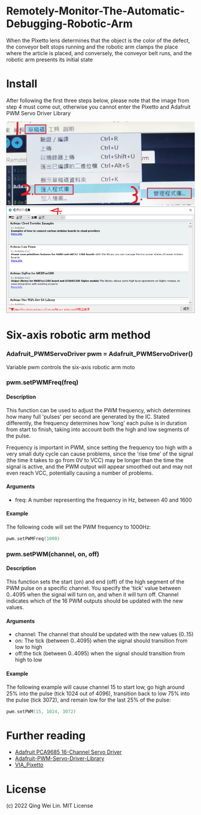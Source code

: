 # Remotely-Monitor-The-Automatic-Debugging-Robotic-Arm

When the Pixetto lens determines that the object is the color of the defect, the conveyor belt stops running and the robotic arm clamps the place where the article is placed, and conversely, the conveyor belt runs, and the robotic arm presents its initial state

# Install

After following the first three steps below, please note that the image from step 4 must come out, otherwise you cannot enter the Pixetto and Adafruit PWM Servo Driver Library

![jpg](sample_1.jpg)
![png](sample_2.png)

# Six-axis robotic arm method

### Adafruit_PWMServoDriver pwm = Adafruit_PWMServoDriver()
Variable pwm controls the six-axis robotic arm moto

### pwm.setPWMFreq(freq)
#### Description
This function can be used to adjust the PWM frequency, which determines how many full 'pulses' per second are generated by the IC. Stated differently, the frequency determines how 'long' each pulse is in duration from start to finish, taking into account both the high and low segments of the pulse.

Frequency is important in PWM, since setting the frequency too high with a very small duty cycle can cause problems, since the 'rise time' of the signal (the time it takes to go from 0V to VCC) may be longer than the time the signal is active, and the PWM output will appear smoothed out and may not even reach VCC, potentially causing a number of problems.

#### Arguments
  * freq: A number representing the frequency in Hz, between 40 and 1600
#### Example
The following code will set the PWM frequency to 1000Hz:
```C++
pwm.setPWMFreq(1000)
```
### pwm.setPWM(channel, on, off)
#### Description
This function sets the start (on) and end (off) of the high segment of the PWM pulse on a specific channel.  You specify the 'tick' value between 0..4095 when the signal will turn on, and when it will turn off.  Channel indicates which of the 16 PWM outputs should be updated with the new values.

#### Arguments
  * channel: The channel that should be updated with the new values (0..15)
  * on: The tick (between 0..4095) when the signal should transition from low to high
  * off:the tick (between 0..4095) when the signal should transition from high to low
#### Example
The following example will cause channel 15 to start low, go high around 25% into the pulse (tick 1024 out of 4096), transition back to low 75% into the pulse (tick 3072), and remain low for the last 25% of the pulse:
```C++
pwm.setPWM(15, 1024, 3072)
```
# Further reading
 * [Adafruit PCA9685 16-Channel Servo Driver](https://learn.adafruit.com/16-channel-pwm-servo-driver/library-reference?view=all)
 * [Adafruit-PWM-Servo-Driver-Library](https://github.com/adafruit/Adafruit-PWM-Servo-Driver-Library)
 * [VIA_Pixetto](https://learn.pixetto.ai/zh/blog/)
# License
(c) 2022 Qing Wei Lin. MIT License
